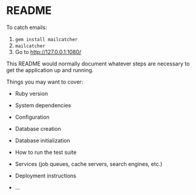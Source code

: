 # README

To catch emails:

1. `gem install mailcatcher`
1. `mailcatcher`
1. Go to http://127.0.0.1:1080/

This README would normally document whatever steps are necessary to get the
application up and running.

Things you may want to cover:

* Ruby version

* System dependencies

* Configuration

* Database creation

* Database initialization

* How to run the test suite

* Services (job queues, cache servers, search engines, etc.)

* Deployment instructions

* ...
